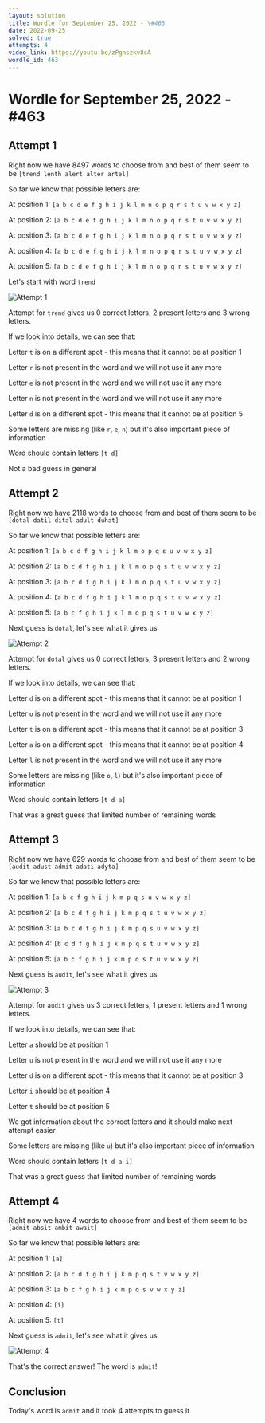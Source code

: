 ```yaml
---
layout: solution
title: Wordle for September 25, 2022 - \#463
date: 2022-09-25
solved: true
attempts: 4
video_link: https://youtu.be/zPgnszkv8cA
wordle_id: 463
---
```


# Wordle for September 25, 2022 - \#463

## Attempt 1

Right now we have 8497 words to choose from and best of them seem to be `[trend lenth alert alter artel]`

So far we know that possible letters are:

At position 1: `[a b c d e f g h i j k l m n o p q r s t u v w x y z]`

At position 2: `[a b c d e f g h i j k l m n o p q r s t u v w x y z]`

At position 3: `[a b c d e f g h i j k l m n o p q r s t u v w x y z]`

At position 4: `[a b c d e f g h i j k l m n o p q r s t u v w x y z]`

At position 5: `[a b c d e f g h i j k l m n o p q r s t u v w x y z]`

Let's start with word `trend`

![Attempt 1](2022-09-25/attempt-1.png)

Attempt for `trend` gives us 0 correct letters, 2 present letters and 3 wrong letters.

If we look into details, we can see that:

Letter `t` is on a different spot - this means that it cannot be at position 1

Letter `r` is not present in the word and we will not use it any more

Letter `e` is not present in the word and we will not use it any more

Letter `n` is not present in the word and we will not use it any more

Letter `d` is on a different spot - this means that it cannot be at position 5

Some letters are missing (like `r`, `e`, `n`) but it's also important piece of information

Word should contain letters `[t d]`

Not a bad guess in general



## Attempt 2

Right now we have 2118 words to choose from and best of them seem to be `[dotal datil dital adult duhat]`

So far we know that possible letters are:

At position 1: `[a b c d f g h i j k l m o p q s u v w x y z]`

At position 2: `[a b c d f g h i j k l m o p q s t u v w x y z]`

At position 3: `[a b c d f g h i j k l m o p q s t u v w x y z]`

At position 4: `[a b c d f g h i j k l m o p q s t u v w x y z]`

At position 5: `[a b c f g h i j k l m o p q s t u v w x y z]`

Next guess is `dotal`, let's see what it gives us

![Attempt 2](2022-09-25/attempt-2.png)

Attempt for `dotal` gives us 0 correct letters, 3 present letters and 2 wrong letters.

If we look into details, we can see that:

Letter `d` is on a different spot - this means that it cannot be at position 1

Letter `o` is not present in the word and we will not use it any more

Letter `t` is on a different spot - this means that it cannot be at position 3

Letter `a` is on a different spot - this means that it cannot be at position 4

Letter `l` is not present in the word and we will not use it any more

Some letters are missing (like `o`, `l`) but it's also important piece of information

Word should contain letters `[t d a]`

That was a great guess that limited number of remaining words



## Attempt 3

Right now we have 629 words to choose from and best of them seem to be `[audit adust admit adati adyta]`

So far we know that possible letters are:

At position 1: `[a b c f g h i j k m p q s u v w x y z]`

At position 2: `[a b c d f g h i j k m p q s t u v w x y z]`

At position 3: `[a b c d f g h i j k m p q s u v w x y z]`

At position 4: `[b c d f g h i j k m p q s t u v w x y z]`

At position 5: `[a b c f g h i j k m p q s t u v w x y z]`

Next guess is `audit`, let's see what it gives us

![Attempt 3](2022-09-25/attempt-3.png)

Attempt for `audit` gives us 3 correct letters, 1 present letters and 1 wrong letters.

If we look into details, we can see that:

Letter `a` should be at position 1

Letter `u` is not present in the word and we will not use it any more

Letter `d` is on a different spot - this means that it cannot be at position 3

Letter `i` should be at position 4

Letter `t` should be at position 5

We got information about the correct letters and it should make next attempt easier

Some letters are missing (like `u`) but it's also important piece of information

Word should contain letters `[t d a i]`

That was a great guess that limited number of remaining words



## Attempt 4

Right now we have 4 words to choose from and best of them seem to be `[admit absit ambit await]`

So far we know that possible letters are:

At position 1: `[a]`

At position 2: `[a b c d f g h i j k m p q s t v w x y z]`

At position 3: `[a b c f g h i j k m p q s v w x y z]`

At position 4: `[i]`

At position 5: `[t]`

Next guess is `admit`, let's see what it gives us

![Attempt 4](2022-09-25/attempt-4.png)

That's the correct answer! The word is `admit`!

## Conclusion

Today's word is `admit` and it took 4 attempts to guess it

